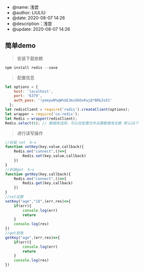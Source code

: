 * @name: 浅尝
* @author: LIULIU
* @date: 2020-08-07 14:26
* @description：浅尝
* @update: 2020-08-07 14:26

## 简单demo
> 安装下载依赖
````javascript 1.8
npm install redis --save
````
> 配置信息
````javascript 1.8
let options = {
    host: 'localhost',
    port: '6379',
    auth_pass: '!pemywN%qW%$E3miO6OvKuj@*BR&3sX1'
  };
let redisClient = require('redis').createClient(options);
let wrapper = require('co-redis');
let Redis = wrapper(redisClient);
Redis.select(6); // 数据库选择，可以在配置文件设置数据库总数 默认16个
````
> 进行读写操作
````javascript 1.8
//封装 set  k—v
function setKey(key,value,callback){
    Redis.on("connect",()=>{
        Redis.set(key,value,callback)
    })
}
//封装get  k—v
function getKey(key,callback){
    Redis.on("connect",()=>{
        Redis.get(key,callback)
    })
}
//set设置
setKey("age","18",(err,res)=>{
    if(err){
        console.log(err)
        return
    }
    console.log(res)
})
//get获取
getKey("age",(err,res)=>{
    if(err){
        console.log(err)
        return
    }
    console.log(res)
})

````
